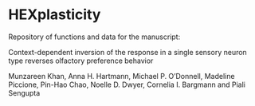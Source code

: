# HEXplasticity
Repository of functions and data for the manuscript:

Context-dependent inversion of the response in a single sensory neuron type reverses olfactory preference behavior

Munzareen Khan, Anna H. Hartmann, Michael P. O’Donnell, Madeline Piccione, Pin-Hao Chao, Noelle D. Dwyer, Cornelia I. Bargmann and Piali Sengupta

